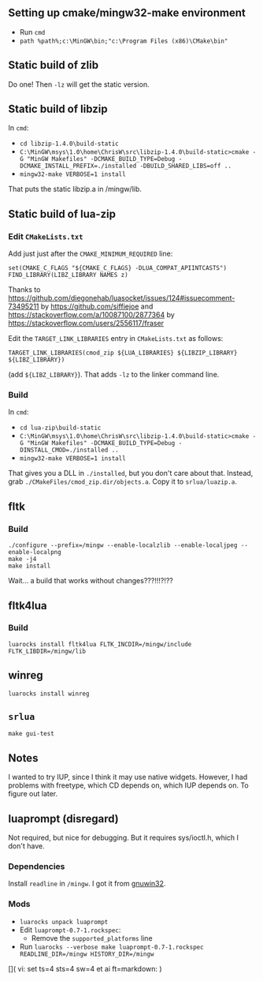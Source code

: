 ## Setting up cmake/mingw32-make environment

 - Run `cmd`
 - `path %path%;c:\MinGW\bin;"c:\Program Files (x86)\CMake\bin"`

## Static build of zlib

Do one!  Then `-lz` will get the static version.

## Static build of libzip

In `cmd`:

 - `cd libzip-1.4.0\build-static`
 - `C:\MinGW\msys\1.0\home\ChrisW\src\libzip-1.4.0\build-static>cmake -G "MinGW Makefiles" -DCMAKE_BUILD_TYPE=Debug -DCMAKE_INSTALL_PREFIX=./installed -DBUILD_SHARED_LIBS=off ..`
 - `mingw32-make VERBOSE=1 install`

That puts the static libzip.a in /mingw/lib.

## Static build of lua-zip

### Edit `CMakeLists.txt`

Add just just after the `CMAKE_MINIMUM_REQUIRED` line:

    set(CMAKE_C_FLAGS "${CMAKE_C_FLAGS} -DLUA_COMPAT_APIINTCASTS")
    FIND_LIBRARY(LIBZ_LIBRARY NAMES z)

Thanks to https://github.com/diegonehab/luasocket/issues/124#issuecomment-73495211 by https://github.com/siffiejoe and https://stackoverflow.com/a/10087100/2877364 by https://stackoverflow.com/users/2556117/fraser

Edit the `TARGET_LINK_LIBRARIES` entry in `CMakeLists.txt` as follows:

    TARGET_LINK_LIBRARIES(cmod_zip ${LUA_LIBRARIES} ${LIBZIP_LIBRARY} ${LIBZ_LIBRARY})

(add `${LIBZ_LIBRARY}`).  That adds `-lz` to the linker command line.

### Build

In `cmd`:

 - `cd lua-zip\build-static`
 - `C:\MinGW\msys\1.0\home\ChrisW\src\libzip-1.4.0\build-static>cmake -G "MinGW Makefiles" -DCMAKE_BUILD_TYPE=Debug -DINSTALL_CMOD=./installed ..`
 - `mingw32-make VERBOSE=1 install`

That gives you a DLL in `./installed`, but you don't care about that.  Instead,
grab `./CMakeFiles/cmod_zip.dir/objects.a`.  Copy it to `srlua/luazip.a`.

## fltk

### Build

    ./configure --prefix=/mingw --enable-localzlib --enable-localjpeg --enable-localpng
    make -j4
    make install

Wait... a build that works without changes???!!!?!??

## fltk4lua

### Build

    luarocks install fltk4lua FLTK_INCDIR=/mingw/include FLTK_LIBDIR=/mingw/lib

## winreg

    luarocks install winreg

## `srlua`

    make gui-test

## Notes

I wanted to try IUP, since I think it may use native widgets.  However, I had
problems with freetype, which CD depends on, which IUP depends on.
To figure out later.

## luaprompt (disregard)

Not required, but nice for debugging.  But it requires sys/ioctl.h, which I
don't have.

### Dependencies

Install `readline` in `/mingw`.  I got it from
[gnuwin32](http://gnuwin32.sourceforge.net/packages/readline.htm).

### Mods

 - `luarocks unpack luaprompt`
 - Edit `luaprompt-0.7-1.rockspec`:
   - Remove the `supported_platforms` line
 - Run `luarocks --verbose make luaprompt-0.7-1.rockspec READLINE_DIR=/mingw HISTORY_DIR=/mingw`


[]( vi: set ts=4 sts=4 sw=4 et ai ft=markdown: )
